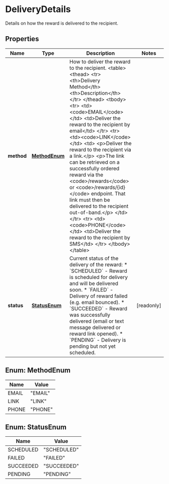 

# DeliveryDetails

Details on how the reward is delivered to the recipient. 

## Properties

| Name | Type | Description | Notes |
|------------ | ------------- | ------------- | -------------|
|**method** | [**MethodEnum**](#MethodEnum) | How to deliver the reward to the recipient.  &lt;table&gt;   &lt;thead&gt;     &lt;tr&gt;       &lt;th&gt;Delivery Method&lt;/th&gt;       &lt;th&gt;Description&lt;/th&gt;     &lt;/tr&gt;   &lt;/thead&gt;   &lt;tbody&gt;     &lt;tr&gt;       &lt;td&gt;&lt;code&gt;EMAIL&lt;/code&gt;&lt;/td&gt;       &lt;td&gt;Deliver the reward to the recipient by email&lt;/td&gt;     &lt;/tr&gt;     &lt;tr&gt;       &lt;td&gt;&lt;code&gt;LINK&lt;/code&gt;&lt;/td&gt;       &lt;td&gt;         &lt;p&gt;Deliver the reward to the recipient via a link.&lt;/p&gt;         &lt;p&gt;The link can be retrieved on a successfully ordered reward via the &lt;code&gt;/rewards&lt;/code&gt; or &lt;code&gt;/rewards/{id}&lt;/code&gt; endpoint. That link must then be  delivered to the recipient out-of-band.&lt;/p&gt;       &lt;/td&gt;     &lt;/tr&gt;     &lt;tr&gt;       &lt;td&gt;&lt;code&gt;PHONE&lt;/code&gt;&lt;/td&gt;       &lt;td&gt;Deliver the reward to the recipient by SMS&lt;/td&gt;     &lt;/tr&gt;   &lt;/tbody&gt; &lt;/table&gt;  |  |
|**status** | [**StatusEnum**](#StatusEnum) | Current status of the delivery of the reward:  * &#x60;SCHEDULED&#x60; - Reward is scheduled for delivery and will be delivered soon. * &#x60;FAILED&#x60; - Delivery of reward failed (e.g. email bounced). * &#x60;SUCCEEDED&#x60; - Reward was successfully delivered (email or text message delivered or reward link opened). * &#x60;PENDING&#x60; - Delivery is pending but not yet scheduled.  |  [readonly] |



## Enum: MethodEnum

| Name | Value |
|---- | -----|
| EMAIL | &quot;EMAIL&quot; |
| LINK | &quot;LINK&quot; |
| PHONE | &quot;PHONE&quot; |



## Enum: StatusEnum

| Name | Value |
|---- | -----|
| SCHEDULED | &quot;SCHEDULED&quot; |
| FAILED | &quot;FAILED&quot; |
| SUCCEEDED | &quot;SUCCEEDED&quot; |
| PENDING | &quot;PENDING&quot; |



